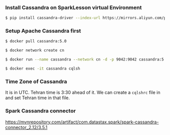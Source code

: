 ### Install Cassandra on SparkLesson virtual Environment

```bash
$ pip install cassandra-driver --index-url https://mirrors.aliyun.com/pypi/simple/
```

### Setup Apache Cassandra first

```bash
$ docker pull cassandra:5.0

$ docker network create cn

$ docker run --name cassandra --network cn -d -p 9042:9042 cassandra:5.0

$ docker exec -it cassandra cqlsh
```

### Time Zone of Cassandra

It is in UTC. Tehran time is 3:30 ahead of it. We can create a `cqlshrc` file in and set Tehran time in that file. 

### Spark Cassandra connector

https://mvnrepository.com/artifact/com.datastax.spark/spark-cassandra-connector_2.12/3.5.1 

